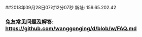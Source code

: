 ##2018年09月28日07时12分07秒 新址: 159.65.202.42
### 兔友常见问题及解答: https://github.com/wanggonging/d/blob/w/FAQ.md
